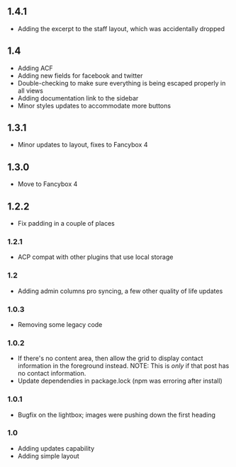 ## 1.4.1
* Adding the excerpt to the staff layout, which was accidentally dropped

## 1.4
* Adding ACF
* Adding new fields for facebook and twitter
* Double-checking to make sure everything is being escaped properly in all views
* Adding documentation link to the sidebar
* Minor styles updates to accommodate more buttons

## 1.3.1
* Minor updates to layout, fixes to Fancybox 4

## 1.3.0
* Move to Fancybox 4

## 1.2.2
* Fix padding in a couple of places

### 1.2.1
* ACP compat with other plugins that use local storage

### 1.2
* Adding admin columns pro syncing, a few other quality of life updates

### 1.0.3
* Removing some legacy code
### 1.0.2 
* If there's no content area, then allow the grid to display contact information in the foreground instead. NOTE: This is *only* if that post has no contact information.
* Update dependendies in package.lock (npm was erroring after install)

### 1.0.1
* Bugfix on the lightbox; images were pushing down the first heading

### 1.0
* Adding updates capability
* Adding simple layout